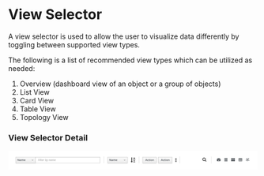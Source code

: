 # View Selector

A view selector is used to allow the user to visualize data differently by toggling between supported view types.

The following is a list of recommended view types which can be utilized as needed:

1. Overview (dashboard view of an object or a group of objects)
2. List View
3. Card View
4. Table View
5. Topology View


### View Selector Detail
![View Selector Detail](./img/view-selector-overview.png)
